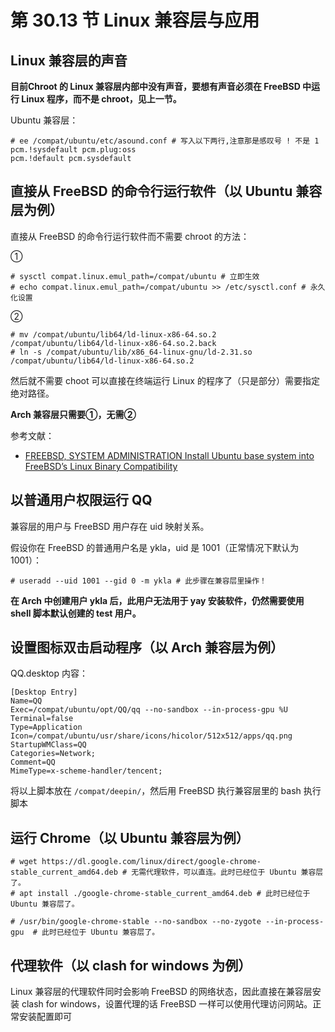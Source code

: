 # 第 30.13 节 Linux 兼容层与应用

## Linux 兼容层的声音

**目前Chroot 的 Linux 兼容层内部中没有声音，要想有声音必须在 FreeBSD 中运行 Linux 程序，而不是 chroot，见上一节。**

Ubuntu 兼容层：

```shell
# ee /compat/ubuntu/etc/asound.conf # 写入以下两行,注意那是感叹号 ! 不是 1 
pcm.!sysdefault pcm.plug:oss
pcm.!default pcm.sysdefault
```

## 直接从 FreeBSD 的命令行运行软件（以 Ubuntu 兼容层为例）

直接从 FreeBSD 的命令行运行软件而不需要 chroot 的方法：

①
```shell-session
# sysctl compat.linux.emul_path=/compat/ubuntu # 立即生效
# echo compat.linux.emul_path=/compat/ubuntu >> /etc/sysctl.conf # 永久化设置
```
②
```shell-session
# mv /compat/ubuntu/lib64/ld-linux-x86-64.so.2  /compat/ubuntu/lib64/ld-linux-x86-64.so.2.back
# ln -s /compat/ubuntu/lib/x86_64-linux-gnu/ld-2.31.so /compat/ubuntu/lib64/ld-linux-x86-64.so.2
```

然后就不需要 choot 可以直接在终端运行 Linux 的程序了（只是部分）需要指定绝对路径。


**Arch 兼容层只需要①，无需②**

参考文献：

- [FREEBSD, SYSTEM ADMINISTRATION
Install Ubuntu base system into FreeBSD’s Linux Binary Compatibility](https://www.micski.dk/2021/12/21/install-ubuntu-base-system-into-freebsds-linux-binary-compatibility/)


## 以普通用户权限运行 QQ

兼容层的用户与 FreeBSD 用户存在 uid 映射关系。

假设你在 FreeBSD 的普通用户名是 ykla，uid 是 1001（正常情况下默认为 1001）：

```shell-session
# useradd --uid 1001 --gid 0 -m ykla # 此步骤在兼容层里操作！
```

**在 Arch 中创建用户 ykla 后，此用户无法用于 yay 安装软件，仍然需要使用 shell 脚本默认创建的 test 用户。**

## 设置图标双击启动程序（以 Arch 兼容层为例）


QQ.desktop 内容：

```shell
[Desktop Entry]
Name=QQ
Exec=/compat/ubuntu/opt/QQ/qq --no-sandbox --in-process-gpu %U
Terminal=false
Type=Application
Icon=/compat/ubuntu/usr/share/icons/hicolor/512x512/apps/qq.png
StartupWMClass=QQ
Categories=Network;
Comment=QQ
MimeType=x-scheme-handler/tencent;
```

将以上脚本放在 `/compat/deepin/`，然后用 FreeBSD 执行兼容层里的 bash 执行脚本

## 运行 Chrome（以 Ubuntu 兼容层为例）

```shell-session
# wget https://dl.google.com/linux/direct/google-chrome-stable_current_amd64.deb # 无需代理软件，可以直连。此时已经位于 Ubuntu 兼容层了。
# apt install ./google-chrome-stable_current_amd64.deb # 此时已经位于 Ubuntu 兼容层了。
```

```shell-session
# /usr/bin/google-chrome-stable --no-sandbox --no-zygote --in-process-gpu  # 此时已经位于 Ubuntu 兼容层了。
```


## 代理软件（以 clash for windows 为例）


Linux 兼容层的代理软件同时会影响 FreeBSD 的网络状态，因此直接在兼容层安装 clash for windows，设置代理的话 FreeBSD 一样可以使用代理访问网站。正常安装配置即可


